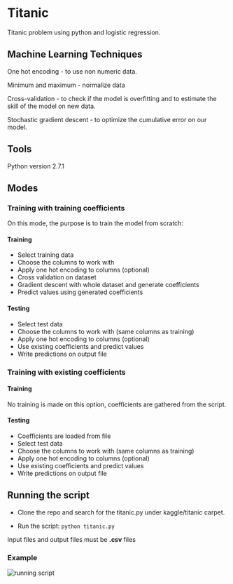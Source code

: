 # Titanic

Titanic problem using python and logistic regression.

## Machine Learning Techniques

One hot encoding - to use non numeric data.

Minimum and maximum - normalize data

Cross-validation - to check if the model is overfitting and to estimate the skill of the model on new data.

Stochastic gradient descent - to optimize the cumulative error on our model.

## Tools

Python version 2.7.1

## Modes

### Training with training coefficients

On this mode, the purpose is to train the model from scratch:

#### Training

* Select training data
* Choose the columns to work with
* Apply one hot encoding to columns (optional)
* Cross validation on dataset
* Gradient descent with whole dataset and generate coefficients
* Predict values using generated coefficients

#### Testing

* Select test data
* Choose the columns to work with (same columns as training)
* Apply one hot encoding to columns (optional)
* Use existing coefficients and predict values
* Write predictions on output file

### Training with existing coefficients

#### Training

No training is made on this option, coefficients are gathered from the script.

#### Testing

* Coefficients are loaded from file
* Select test data
* Choose the columns to work with (same columns as training)
* Apply one hot encoding to columns (optional)
* Use existing coefficients and predict values
* Write predictions on output file

## Running the script

* Clone the repo and search for the titanic.py under kaggle/titanic carpet.

* Run the script: `python titanic.py`

Input files and output files must be **.csv** files

### Example
![running script](https://github.com/MarcoMancha/deep_learning/blob/2e41cdb3da8804a6dcae2576a147cd4dd807fe5e/kaggle/titanic/example_run.png)


